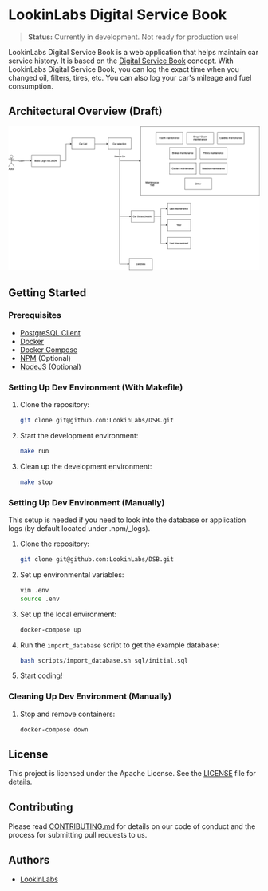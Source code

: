 # LookinLabs Digital Service Book

> **Status:** Currently in development. Not ready for production use!

LookinLabs Digital Service Book is a web application that helps maintain car service history. It is based on the [Digital Service Book](https://www.digital-servicebook.com/en/for-car-owners/) concept. With LookinLabs Digital Service Book, you can log the exact time when you changed oil, filters, tires, etc. You can also log your car's mileage and fuel consumption.

## Architectural Overview (Draft)

![Architectural Overview](./resources/overview.png)

## Getting Started

### Prerequisites

- [PostgreSQL Client](https://www.postgresql.org/download/)
- [Docker](https://www.docker.com/get-started)
- [Docker Compose](https://docs.docker.com/compose/install/)
- [NPM](https://www.npmjs.com/get-npm) (Optional)
- [NodeJS](https://nodejs.org/en/download/) (Optional)

### Setting Up Dev Environment (With Makefile)

1. Clone the repository:
    ```bash
    git clone git@github.com:LookinLabs/DSB.git
    ```

2. Start the development environment:
    ```bash
    make run
    ```

3. Clean up the development environment:
    ```bash
    make stop
    ```

### Setting Up Dev Environment (Manually)

This setup is needed if you need to look into the database or application logs (by default located under .npm/_logs).

1. Clone the repository:
    ```bash
    git clone git@github.com:LookinLabs/DSB.git
    ```

2. Set up environmental variables:
    ```bash
    vim .env
    source .env
    ```

3. Set up the local environment:
    ```bash
    docker-compose up
    ```

4. Run the `import_database` script to get the example database:
    ```bash
    bash scripts/import_database.sh sql/initial.sql
    ```

5. Start coding!

### Cleaning Up Dev Environment (Manually)

1. Stop and remove containers:
    ```bash
    docker-compose down
    ```

## License

This project is licensed under the Apache License. See the [LICENSE](LICENSE) file for details.

## Contributing

Please read [CONTRIBUTING.md](CONTRIBUTING.md) for details on our code of conduct and the process for submitting pull requests to us.

## Authors

- [LookinLabs](https://github.com/LookinLabs/)